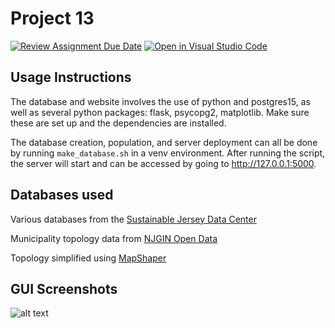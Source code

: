 # Project 13

[![Review Assignment Due Date](https://classroom.github.com/assets/deadline-readme-button-24ddc0f5d75046c5622901739e7c5dd533143b0c8e959d652212380cedb1ea36.svg)](https://classroom.github.com/a/-Nv0cKFk)
[![Open in Visual Studio Code](https://classroom.github.com/assets/open-in-vscode-c66648af7eb3fe8bc4f294546bfd86ef473780cde1dea487d3c4ff354943c9ae.svg)](https://classroom.github.com/online_ide?assignment_repo_id=10762438&assignment_repo_type=AssignmentRepo)

## Usage Instructions

The database and website involves the use of python and postgres15, as well as several python packages: flask, psycopg2, matplotlib. Make sure these are set up and the dependencies are installed.

The database creation, population, and server deployment can all be done by running `make_database.sh` in a venv environment. After running the script, the server will start and can be accessed by going to http://127.0.0.1:5000.

## Databases used

Various databases from the [Sustainable Jersey Data Center](https://www.sustainablejersey.com/resources/data-center/)

Municipality topology data from [NJGIN Open Data](https://njogis-newjersey.opendata.arcgis.com/datasets/newjersey::municipal-boundaries-of-nj)

Topology simplified using [MapShaper](https://mapshaper.org/)


## GUI Screenshots

![alt text](https://github.com/TCNJ-degoodj/cab-project-13/blob/main/HomePage.jpg?raw=true)